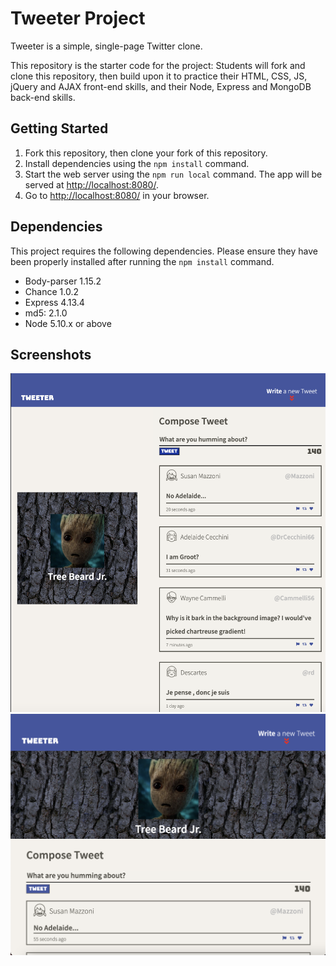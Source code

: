 # Tweeter Project

Tweeter is a simple, single-page Twitter clone.

This repository is the starter code for the project: Students will fork and clone this repository, then build upon it to practice their HTML, CSS, JS, jQuery and AJAX front-end skills, and their Node, Express and MongoDB back-end skills.

## Getting Started

1. Fork this repository, then clone your fork of this repository.
2. Install dependencies using the `npm install` command.
3. Start the web server using the `npm run local` command. The app will be served at <http://localhost:8080/>.
4. Go to <http://localhost:8080/> in your browser.

## Dependencies

This project requires the following dependencies. Please ensure they have been properly installed after running the `npm install` command.

- Body-parser 1.15.2 
- Chance 1.0.2
- Express 4.13.4
- md5: 2.1.0
- Node 5.10.x or above

## Screenshots

!["Desktop (min-width=1024) Page View"](https://github.com/Dmartinez-van/tweeter/blob/master/public/Docs/Screen%20Shot%202021-04-22%20at%206.20.37%20PM.png)
!["Layout-shifted View"](https://github.com/Dmartinez-van/tweeter/blob/master/public/Docs/Screen%20Shot%202021-04-22%20at%206.21.11%20PM.png)